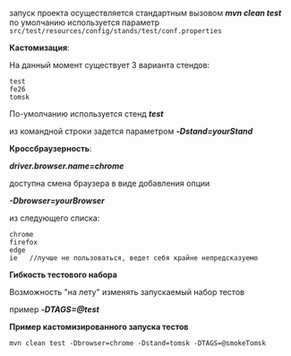 запуск проекта осуществляется стандартным вызовом _**mvn clean test**_
по умолчанию используется параметр `src/test/resources/config/stands/test/conf.properties` 


**Кастомизация**:

На данный момент существует 3 варианта стендов:
````
test
fe26
tomsk
````
По-умолчанию используется стенд _**test**_

из командной строки задется параметром _**-Dstand=yourStand**_

**Кроссбраузерность**:

**_driver.browser.name=chrome_**

доступна смена браузера в виде добавления опции 

_**-Dbrowser=yourBrowser**_


из следующего списка: 
````
chrome
firefox
edge
ie   //лучше не пользоваться, ведет себя крайне непредсказуемо
````

**Гибкость тестового набора**

Возможность "на лету" изменять запускаемый набор тестов

пример _**-DTAGS=@test**_

**Пример кастомизированного запуска тестов**
```maven script
mvn clean test -Dbrowser=chrome -Dstand=tomsk -DTAGS=@smokeTomsk
```
